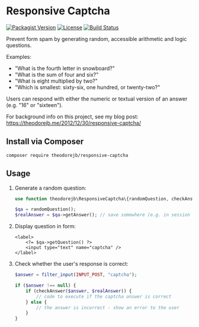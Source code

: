 # Responsive Captcha

[![Packagist Version](https://img.shields.io/packagist/v/theodorejb/responsive-captcha.svg)](https://packagist.org/packages/theodorejb/responsive-captcha) [![License](https://img.shields.io/packagist/l/theodorejb/responsive-captcha.svg)](https://packagist.org/packages/theodorejb/responsive-captcha) [![Build Status](https://travis-ci.org/theodorejb/Responsive-Captcha.svg?branch=master)](https://travis-ci.org/theodorejb/Responsive-Captcha)

Prevent form spam by generating random, accessible arithmetic and logic questions.

Examples:

* "What is the fourth letter in snowboard?"
* "What is the sum of four and six?"
* "What is eight multiplied by two?"
* "Which is smallest: sixty-six, one hundred, or twenty-two?"

Users can respond with either the numeric or textual version of an answer (e.g. "16" or "sixteen").

For background info on this project, see my blog post: https://theodorejb.me/2012/12/30/responsive-captcha/

## Install via Composer

`composer require theodorejb/responsive-captcha`

## Usage

1. Generate a random question:

    ```php
    use function theodorejb\ResponsiveCaptcha\{randomQuestion, checkAnswer};

    $qa = randomQuestion();
    $realAnswer = $qa->getAnswer(); // save somewhere (e.g. in session or encrypted single-use token)
    ```

2. Display question in form:

    ```html+php
    <label>
	    <?= $qa->getQuestion() ?>
        <input type="text" name="captcha" />
	</label>
	```

3. Check whether the user's response is correct:

    ```php
    $answer = filter_input(INPUT_POST, "captcha");

    if ($answer !== null) {
        if (checkAnswer($answer, $realAnswer)) {
            // code to execute if the captcha answer is correct
        } else {
            // the answer is incorrect - show an error to the user
        }
    }
    ```
